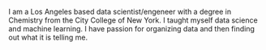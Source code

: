 I am a Los Angeles based data scientist/engeneer with a degree in Chemistry from the City College of New York. I taught myself data science and machine learning.
I have passion for organizing data and then finding out what it is telling me.
